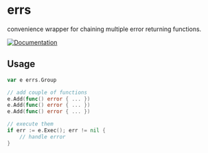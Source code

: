 # errs
convenience wrapper for chaining multiple error returning functions.

[![Documentation](https://img.shields.io/badge/godoc-reference-blue.svg?style=flat-square)](https://godoc.org/github.com/abiosoft/errs)

## Usage
```go
var e errs.Group

// add couple of functions
e.Add(func() error { ... })
e.Add(func() error { ... })
e.Add(func() error { ... })

// execute them
if err := e.Exec(); err != nil {
    // handle error
}
```